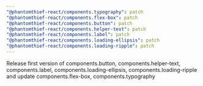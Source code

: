 ```yaml
---
"@phantomthief-react/components.typography": patch
"@phantomthief-react/components.flex-box": patch
"@phantomthief-react/components.button": patch
"@phantomthief-react/components.helper-text": patch
"@phantomthief-react/components.label": patch
"@phantomthief-react/components.loading-ellipsis": patch
"@phantomthief-react/components.loading-ripple": patch
---
```


Release first version of components.button, components.helper-text, components.label, components.loading-ellipsis, components.loading-ripple and update components.flex-box, components.typography
